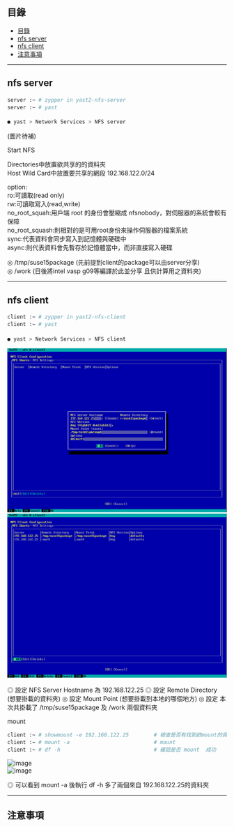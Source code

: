 ## 目錄
* [目錄](#目錄)
* [nfs server](#nfs-server)
* [nfs client](#nfs-client)
* [注意事項](#注意事項)
---

## nfs server

```bash
server :~ # zypper in yast2-nfs-server
server :~ # yast

● yast > Network Services > NFS server
```

(圖片待補)  

Start NFS  

Directories中放置欲共享的的資料夾  
Host Wild Card中放置要共享的網段 192.168.122.0/24  

option:  
ro:可讀取(read only)  
rw:可讀取寫入(read,write)  
no_root_squah:用戶端 root 的身份會壓縮成 nfsnobody，對伺服器的系統會較有保障  
no_root_squash:則相對的是可用root身份來操作伺服器的檔案系統  
sync:代表資料會同步寫入到記憶體與硬碟中  
async:則代表資料會先暫存於記憶體當中，而非直接寫入硬碟  

◎ /tmp/suse15package (先前提到client的package可以由server分享)  
◎ /work (日後將intel vasp g09等編譯於此並分享 且供計算用之資料夾)  

---

## nfs client

```bash
client :~ # zypper in yast2-nfs-client
client :~ # yast

● yast > Network Services > NFS client
```


![image](https://github.com/HongScarlet/homework/blob/master/SUSE15%20cluster/img/nfs/7-2-1.png)  
![image](https://github.com/HongScarlet/homework/blob/master/SUSE15%20cluster/img/nfs/7-2-2.png)  

◎ 設定 NFS Server Hostname 為 192.168.122.25
◎ 設定 Remote Directory (想要掛載的資料夾)
◎ 設定 Mount Point (想要掛載到本地的哪個地方)
◎ 設定 本次共掛載了 /tmp/suse15package 及 /work 兩個資料夾

mount

```bash
client :~ # showmount -e 192.168.122.25        # 檢查是否有找到欲mount的資料夾
client :~ # mount -a                           # mount
client :~ # df -h                              # 確認是否 mount  成功

```
![image](https://github.com/HongScarlet/homework/blob/master/SUSE15%20cluster/img/nis/7-2-3.png)  
![image](https://github.com/HongScarlet/homework/blob/master/SUSE15%20cluster/img/nis/7-2-4.png)  

◎ 可以看到 mount -a 後執行 df -h 多了兩個來自 192.168.122.25的資料夾

---

## 注意事項

